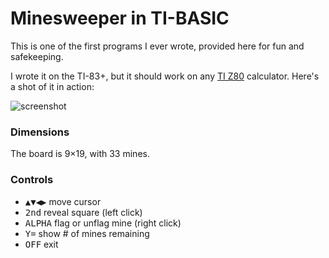 # Minesweeper in TI-BASIC

This is one of the first programs I ever wrote, provided here for fun and safekeeping.

I wrote it on the TI-83+, but it should work on any [TI Z80](http://en.wikipedia.org/wiki/TI-BASIC#TI-83.2F84_.28Z80.29) calculator. Here's a shot of it in action:

![screenshot](https://raw.github.com/emmettnicholas/TI-BASIC-Minesweeper/master/sweeper.jpg)

### Dimensions

The board is 9×19, with 33 mines.

### Controls

* <kbd>▲</kbd><kbd>▼</kbd><kbd>◀</kbd><kbd>▶</kbd> move cursor
* <kbd>2nd</kbd> reveal square (left click)
* <kbd>ALPHA</kbd> flag or unflag mine (right click)
* <kbd>Y=</kbd> show # of mines remaining
* <kbd>OFF</kbd> exit